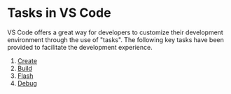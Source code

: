 # Tasks in VS Code

VS Code offers a great way for developers to customize their development
environment through the use of "tasks". The following key tasks have been
provided to facilitate the development experience.

1. [Create](CREATE.md)
2. [Build](BUILD.md)
3. [Flash](FLASH.md)
4. [Debug](DEBUG.md) 
